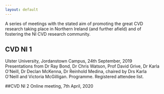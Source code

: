 ```yaml
---
layout: default
---
```

A series of meetings with the stated aim of promoting the great CVD research taking place in Northern Ireland (and further afield) and of fostering the NI CVD research community.

## CVD NI 1
Ulster University, Jordanstown Campus, 24th September, 2019
Presentations from Dr Ray Bond, Dr Chris Watson, Prof David Grive, Dr Karla O'Neill, Dr Declan McKenna, Dr Reinhold Medina, chaired by Drs Karla O'Neill and Victoria McGilligan.  Programme.  Registered attendee list.  

##CVD NI 2
Online meeting, 7th April, 2020
